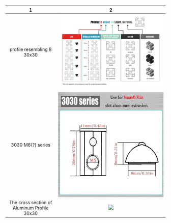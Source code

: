 

1             |2
:-:|:-:
profile resembling 8 30x30 |<img src="images/Profiles.jpeg"  width= "100%">
3030 M6(?) series |<img src="images/rollTNuts.jpeg"  width= "100%">
The cross section of Aluminum Profile 30x30 |<img src="images/x-section.jpeg"  width= "100%">
